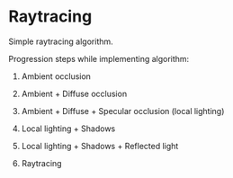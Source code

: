 # Raytracing

Simple raytracing algorithm.

Progression steps while implementing algorithm:

1) Ambient occlusion

2) Ambient + Diffuse occlusion

3) Ambient + Diffuse + Specular occlusion (local lighting)

4) Local lighting + Shadows

5) Local lighting + Shadows + Reflected light

6) Raytracing
